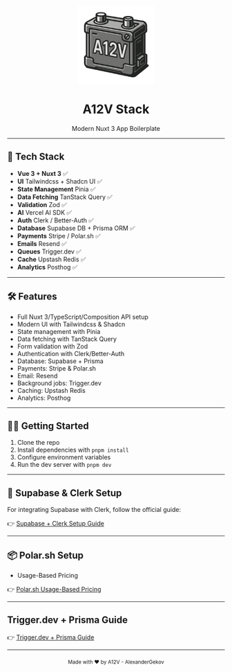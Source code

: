 <div align="center">
  <img src="assets/images/logo.png" alt="A12V Logo" width="180" />
  
  <h1>A12V Stack</h1>
  <p>Modern Nuxt 3 App Boilerplate</p>
</div>

---

## 🚀 Tech Stack

- **Vue 3 + Nuxt 3** ✅
- **UI** Tailwindcss + Shadcn UI ✅
- **State Management** Pinia ✅
- **Data Fetching** TanStack Query ✅
- **Validation** Zod ✅
- **AI** Vercel AI SDK ✅
- **Auth** Clerk / Better-Auth ✅
- **Database** Supabase DB + Prisma ORM ✅
- **Payments** Stripe / Polar.sh ✅
- **Emails** Resend ✅
- **Queues** Trigger.dev ✅
- **Cache** Upstash Redis ✅
- **Analytics** Posthog ✅

---

## 🛠️ Features

- Full Nuxt 3/TypeScript/Composition API setup
- Modern UI with Tailwindcss & Shadcn
- State management with Pinia
- Data fetching with TanStack Query
- Form validation with Zod
- Authentication with Clerk/Better-Auth
- Database: Supabase + Prisma
- Payments: Stripe & Polar.sh
- Email: Resend
- Background jobs: Trigger.dev
- Caching: Upstash Redis
- Analytics: Posthog

---

## 🧑‍💻 Getting Started

1. Clone the repo
2. Install dependencies with `pnpm install`
3. Configure environment variables
4. Run the dev server with `pnpm dev`

---

## 🔐 Supabase & Clerk Setup

For integrating Supabase with Clerk, follow the official guide:

👉 [Supabase + Clerk Setup Guide](https://supabase.com/docs/guides/auth/third-party/clerk)

---

## 📦 Polar.sh Setup

- Usage-Based Pricing

👉 [Polar.sh Usage-Based Pricing](https://docs.polar.sh/features/usage-based-billing/introduction)

---

## Trigger.dev + Prisma Guide

👉 [Trigger.dev + Prisma Guide](https://trigger.dev/docs/guides/frameworks/prisma)

---

<div align="center">
  <sub>Made with ❤️ by A12V - AlexanderGekov</sub>
</div>
